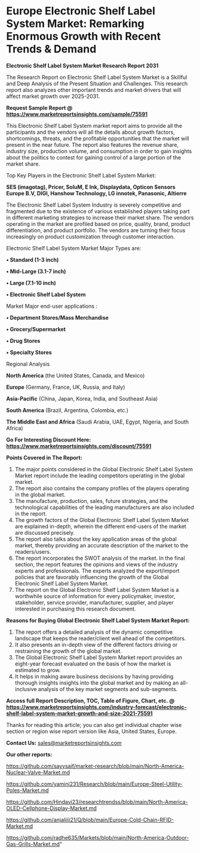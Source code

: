  # Europe Electronic Shelf Label System Market: Remarking Enormous Growth with Recent Trends & Demand

<strong>Electronic Shelf Label System Market Research Report 2031</strong>

The Research Report on Electronic Shelf Label System Market is a Skillful and Deep Analysis of the Present Situation and Challenges. This research report also analyzes other important trends and market drivers that will affect market growth over 2025-2031.

<strong>Request Sample Report @ <a href=https://www.marketreportsinsights.com/sample/75591>https://www.marketreportsinsights.com/sample/75591</a></strong>

This Electronic Shelf Label System market report aims to provide all the participants and the vendors will all the details about growth factors, shortcomings, threats, and the profitable opportunities that the market will present in the near future. The report also features the revenue share, industry size, production volume, and consumption in order to gain insights about the politics to contest for gaining control of a large portion of the market share.

Top Key Players in the Electronic Shelf Label System Market:

<strong>SES (imagotag), Pricer, SoluM, E Ink, Displaydata, Opticon Sensors Europe B.V, DIGI, Hanshow Technology, LG innotek, Panasonic, Altierre</strong>

The Electronic Shelf Label System Industry is severely competitive and fragmented due to the existence of various established players taking part in different marketing strategies to increase their market share. The vendors operating in the market are profiled based on price, quality, brand, product differentiation, and product portfolio. The vendors are turning their focus increasingly on product customization through customer interaction.

Electronic Shelf Label System Market Major Types are:

<strong>• Standard (1-3 inch)

• Mid-Large (3.1-7 inch)

• Large (7.1-10 inch)

• Electronic Shelf Label System</strong>

Market Major end-user applications :

<strong>• Department Stores/Mass Merchandise

• Grocery/Supermarket

• Drug Stores

• Specialty Stores</strong>

Regional Analysis

</u><strong><b>North America</b></strong> (the United States, Canada, and Mexico)

<strong><b>Europe </b></strong>(Germany, France, UK, Russia, and Italy)

<strong><b>Asia-Pacific</b></strong> (China, Japan, Korea, India, and Southeast Asia)

<strong><b>South America</b></strong> (Brazil, Argentina, Colombia, etc.)

<strong><b>The Middle East and Africa</b></strong> (Saudi Arabia, UAE, Egypt, Nigeria, and South Africa)

<strong>Go For Interesting Discount Here: <a href=https://www.marketreportsinsights.com/discount/75591>https://www.marketreportsinsights.com/discount/75591</a></strong>

<strong>Points Covered in The Report:</strong>
<ol>
  <li>The major points considered in the Global Electronic Shelf Label System Market report include the leading competitors operating in the global market.</li>
  <li>The report also contains the company profiles of the players operating in the global market.</li>
  <li>The manufacture, production, sales, future strategies, and the technological capabilities of the leading manufacturers are also included in the report.</li>
  <li>The growth factors of the Global Electronic Shelf Label System Market are explained in-depth, wherein the different end-users of the market are discussed precisely.</li>
  <li>The report also talks about the key application areas of the global market, thereby providing an accurate description of the market to the readers/users.</li>
  <li>The report incorporates the SWOT analysis of the market. In the final section, the report features the opinions and views of the industry experts and professionals. The experts analyzed the export/import policies that are favorably influencing the growth of the Global Electronic Shelf Label System Market.</li>
  <li>The report on the Global Electronic Shelf Label System Market is a worthwhile source of information for every policymaker, investor, stakeholder, service provider, manufacturer, supplier, and player interested in purchasing this research document.</li>
</ol>
<strong>Reasons for Buying Global Electronic Shelf Label System Market Report:</strong>

<ol>
  <li>The report offers a detailed analysis of the dynamic competitive landscape that keeps the reader/client well ahead of the competitors.</li>
  <li>It also presents an in-depth view of the different factors driving or restraining the growth of the global market.</li>
  <li>The Global Electronic Shelf Label System Market report provides an eight-year forecast evaluated on the basis of how the market is estimated to grow.</li>
  <li>It helps in making aware business decisions by having providing thorough insights insights into the global market and by making an all-inclusive analysis of the key market segments and sub-segments.</li>
</ol>
<strong>Access full Report Description, TOC, Table of Figure, Chart, etc. @ <a href=https://www.marketreportsinsights.com/industry-forecast/electronic-shelf-label-system-market-growth-and-size-2021-75591>https://www.marketreportsinsights.com/industry-forecast/electronic-shelf-label-system-market-growth-and-size-2021-75591</a></strong>


Thanks for reading this article; you can also get individual chapter wise section or region wise report version like Asia, United States, Europe.

<strong>Contact Us:</strong>
sales@marketreportsinsights.com

<strong>Our other reports:</strong>

<a href=https://github.com/sayysaif/market-research/blob/main/North-America-Nuclear-Valve-Market.md>https://github.com/sayysaif/market-research/blob/main/North-America-Nuclear-Valve-Market.md</a>

<a href=https://github.com/yamini231/Research/blob/main/Europe-Steel-Utility-Poles-Market.md>https://github.com/yamini231/Research/blob/main/Europe-Steel-Utility-Poles-Market.md</a>

<a href=https://github.com/Hindavi23/researchtrendss/blob/main/North-America-OLED-Cellphone-Display-Market.md>https://github.com/Hindavi23/researchtrendss/blob/main/North-America-OLED-Cellphone-Display-Market.md</a>

<a href=https://github.com/anjaliiii21/Q/blob/main/Europe-Cold-Chain-RFID-Market.md>https://github.com/anjaliiii21/Q/blob/main/Europe-Cold-Chain-RFID-Market.md</a>

<a href=https://github.com/radhe635/Markets/blob/main/North-America-Outdoor-Gas-Grills-Market.md>https://github.com/radhe635/Markets/blob/main/North-America-Outdoor-Gas-Grills-Market.md</a>"

